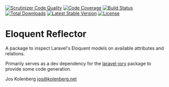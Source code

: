 [![Scrutinizer Code Quality](https://scrutinizer-ci.com/g/joskolenberg/eloquent-reflector/badges/quality-score.png?b=master)](https://scrutinizer-ci.com/g/joskolenberg/eloquent-reflector/?branch=master)
[![Code Coverage](https://scrutinizer-ci.com/g/joskolenberg/eloquent-reflector/badges/coverage.png?b=master)](https://scrutinizer-ci.com/g/joskolenberg/eloquent-reflector/?branch=master)
[![Build Status](https://scrutinizer-ci.com/g/joskolenberg/eloquent-reflector/badges/build.png?b=master)](https://scrutinizer-ci.com/g/joskolenberg/eloquent-reflector/build-status/master)
[![Total Downloads](https://poser.pugx.org/joskolenberg/eloquent-reflector/downloads)](https://packagist.org/packages/joskolenberg/eloquent-reflector)
[![Latest Stable Version](https://poser.pugx.org/joskolenberg/eloquent-reflector/v/stable)](https://packagist.org/packages/joskolenberg/eloquent-reflector)
[![License](https://poser.pugx.org/joskolenberg/eloquent-reflector/license)](https://packagist.org/packages/joskolenberg/eloquent-reflector)

# Eloquent Reflector
A package to inspect Laravel's Eloquent models on available attributes and relations.

Primarily serves as a dev dependency for the [laravel-jory](https://packagist.org/packages/joskolenberg/laravel-jory) package to provide some code generation.

Jos Kolenberg <jos@kolenberg.net>